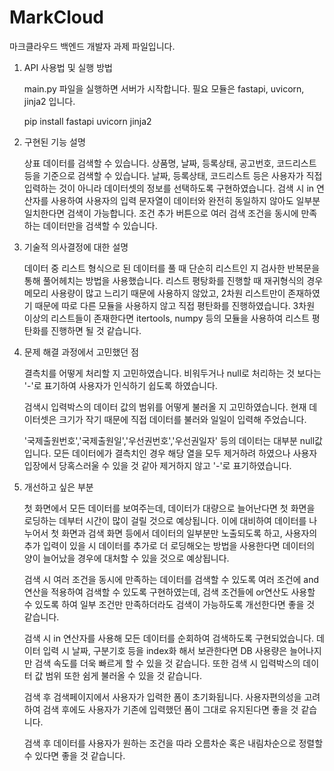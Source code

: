 # MarkCloud

마크클라우드 백엔드 개발자 과제 파일입니다.


1. API 사용법 및 실행 방법
   
   main.py 파일을 실행하면 서버가 시작합니다.
   필요 모듈은 fastapi, uvicorn, jinja2 입니다.
   
   pip install fastapi uvicorn jinja2

   
3. 구현된 기능 설명
   
   상표 데이터를 검색할 수 있습니다.
   상품명, 날짜, 등록상태, 공고번호, 코드리스트 등을 기준으로 검색할 수 있습니다.
   날짜, 등록상태, 코드리스트 등은 사용자가 직접 입력하는 것이 아니라 데이터셋의 정보를 선택하도록 구현하였습니다.
   검색 시 in 연산자를 사용하여 사용자의 입력 문자열이 데이터와 완전히 동일하지 않아도 일부분 일치한다면 검색이 가능합니다.
   조건 추가 버튼으로 여러 검색 조건을 동시에 만족하는 데이터만을 검색할 수 있습니다.


   
5. 기술적 의사결정에 대한 설명
   
   데이터 중 리스트 형식으로 된 데이터를 풀 때 단순히 리스트인 지 검사한 반복문을 통해 풀어헤치는 방법을 사용했습니다.
   리스트 평탕화를 진행할 때 재귀형식의 경우 메모리 사용량이 많고 느리기 때문에 사용하지 않았고,
   2차원 리스트만이 존재하였기 때문에 따로 다른 모듈을 사용하지 않고 직접 평탄화를 진행하였습니다.
   3차원 이상의 리스트들이 존재한다면 itertools, numpy 등의 모듈을 사용하여 리스트 평탄화를 진행하면 될 것 같습니다.


   
7. 문제 해결 과정에서 고민했던 점
   
   결측치를 어떻게 처리할 지 고민하였습니다. 비워두거나 null로 처리하는 것 보다는 '-'로 표기하여 사용자가 인식하기 쉽도록 하였습니다.
   
   검색시 입력박스의 데이터 값의 범위를 어떻게 불러올 지 고민하였습니다.
   현재 데이터셋은 크기가 작기 때문에 직접 데이터를 불러와 일일이 입력해 주었습니다.

   '국제출원번호','국제출원일','우선권번호','우선권일자' 등의 데이터는 대부분 null값입니다.
   모든 데이터에가 결측치인 경우 해당 열을 모두 제거하려 하였으나 사용자 입장에서 당혹스러울 수 있을 것 같아 제거하지 않고 '-'로 표기하였습니다.



8. 개선하고 싶은 부분
   
   첫 화면에서 모든 데이터를 보여주는데, 데이터가 대량으로 늘어난다면 첫 화면을 로딩하는 데부터 시간이 많이 걸릴 것으로 예상됩니다.
   이에 대비하여 데이터를 나누어서 첫 화면과 검색 화면 등에서 데이터의 일부분만 노출되도록 하고,
   사용자의 추가 입력이 있을 시 데이터를 추가로 더 로딩해오는 방법을 사용한다면 데이터의 양이 늘어났을 경우에 대처할 수 있을 것으로 예상됩니다.
   
   검색 시 여러 조건을 동시에 만족하는 데이터를 검색할 수 있도록 여러 조건에 and연산을 적용하여 검색할 수 있도록 구현하였는데,
   검색 조건들에 or연산도 사용할 수 있도록 하여 일부 조건만 만족하더라도 검색이 가능하도록 개선한다면 좋을 것 같습니다.
   
   검색 시 in 연산자를 사용해 모든 데이터를 순회하여 검색하도록 구현되었습니다.
   데이터 입력 시 날짜, 구분기호 등을 index화 해서 보관한다면 DB 사용량은 늘어나지만 검색 속도를 더욱 빠르게 할 수 있을 것 같습니다.
   또한 검색 시 입력박스의 데이터 값 범위 또한 쉼게 불러올 수 있을 것 같습니다.

   검색 후 검색페이지에서 사용자가 입력한 폼이 초기화됩니다. 사용자편의성을 고려하여 검색 후에도 사용자가 기존에 입력했던 폼이 그대로 유지된다면 좋을 것 같습니다.

   검색 후 데이터를 사용자가 원하는 조건을 따라 오름차순 혹은 내림차순으로 정렬할 수 있다면 좋을 것 같습니다.

   
